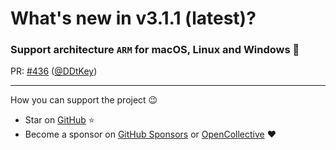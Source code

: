 # What's new in v3.1.1 (latest)?

### Support architecture `ARM` for macOS, Linux and Windows 🚀

PR: [#436](https://github.com/dotenv-linter/dotenv-linter/pull/436) ([@DDtKey](https://github.com/DDtKey))

---

How you can support the project 😉
* Star on [GitHub](https://github.com/dotenv-linter/dotenv-linter) ⭐️
* Become a sponsor on [GitHub Sponsors](https://github.com/sponsors/dotenv-linter) or [OpenCollective](https://opencollective.com/dotenv-linter) ❤️
